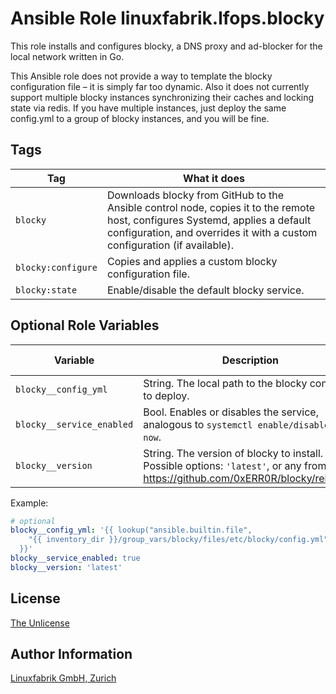 # Ansible Role linuxfabrik.lfops.blocky

This role installs and configures blocky, a DNS proxy and ad-blocker for the local network written in Go.

This Ansible role does not provide a way to template the blocky configuration file – it is simply far too dynamic. Also it does not currently support multiple blocky instances synchronizing their caches and locking state via redis. If you have multiple instances, just deploy the same config.yml to a group of blocky instances, and you will be fine.


## Tags

| Tag                | What it does                                 |
| ---                | ------------                                 |
| `blocky`           | Downloads blocky from GitHub to the Ansible control node, copies it to the remote host, configures Systemd, applies a default configuration, and overrides it with a custom configuration (if available). |
| `blocky:configure` | Copies and applies a custom blocky configuration file. |
| `blocky:state`     | Enable/disable the default blocky service. |


## Optional Role Variables

| Variable | Description | Default Value |
| -------- | ----------- | ------------- |
| `blocky__config_yml` | String. The local path to the blocky config file to deploy. | unset |
| `blocky__service_enabled` | Bool. Enables or disables the service, analogous to `systemctl enable/disable --now`. | `true` |
| `blocky__version` | String. The version of blocky to install. Possible options: `'latest'`, or any from https://github.com/0xERR0R/blocky/releases. | `'latest'`

Example:
```yaml
# optional
blocky__config_yml: '{{ lookup("ansible.builtin.file",
    "{{ inventory_dir }}/group_vars/blocky/files/etc/blocky/config.yml")
  }}'
blocky__service_enabled: true
blocky__version: 'latest'
```


## License

[The Unlicense](https://unlicense.org/)


## Author Information

[Linuxfabrik GmbH, Zurich](https://www.linuxfabrik.ch)
